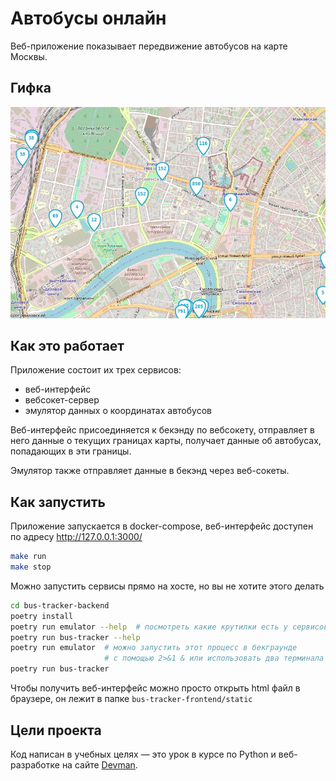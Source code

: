 # Автобусы онлайн

Веб-приложение показывает передвижение автобусов на карте Москвы.

## Гифка

![preview](screenshots/buses.gif)

## Как это работает

Приложение состоит их трех сервисов:
- веб-интерфейс
- вебсокет-сервер
- эмулятор данных о координатах автобусов

Веб-интерфейс присоединяется к бекэнду по вебсокету, отправляет в него
данные о текущих границах карты, получает данные об автобусах, попадающих
в эти границы.

Эмулятор также отправляет данные в бекэнд через веб-сокеты.

## Как запустить

Приложение запускается в docker-compose, веб-интерфейс доступен по адресу
http://127.0.0.1:3000/

```bash
make run
make stop
```

Можно запустить сервисы прямо на хосте, но вы не хотите этого делать

```bash
cd bus-tracker-backend
poetry install
poetry run emulator --help  # посмотреть какие крутилки есть у сервисов
poetry run bus-tracker --help
poetry run emulator  # можно запустить этот процесс в бекграунде
                     # с помощью 2>&1 & или использовать два терминала
poetry run bus-tracker
```

Чтобы получить веб-интерфейс можно просто открыть html файл в браузере,
он лежит в папке `bus-tracker-frontend/static`

## Цели проекта

Код написан в учебных целях — это урок в курсе по Python
и веб-разработке на сайте [Devman](https://dvmn.org).
